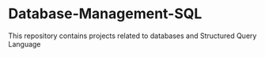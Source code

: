 # Database-Management-SQL
This repository contains projects related to databases and Structured Query Language
